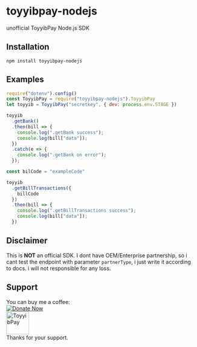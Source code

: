 # toyyibpay-nodejs

unofficial ToyyibPay Node.js SDK

## Installation

`npm install toyyibpay-nodejs`

## Examples

```js
require("dotenv").config()
const ToyyibPay = require("toyyibpay-nodejs").ToyyibPay
let toyyib = ToyyibPay("secretkey", { dev: process.env.STAGE })

toyyib
  .getBank()
  .then(bill => {
    console.log(".getBank success");
    console.log(bill["data"]);
  })
  .catch(e => {
    console.log(".getBank on error");
  });

const bilCode = "exampleCode"

toyyib
  .getBillTransactions({
    billCode 
  })
  .then(bill => {
    console.log(".getBillTransactions success");
    console.log(bill["data"]);
  })
```

## Disclaimer

This is **NOT** an official SDK. I dont have OEM/Enterprise partnership, so i cant test the endpoint with parameter `partnerType`, i just write it according to docs. i will not responsible for any loss.

## Support

You can buy me a coffee:<br>
[![Donate Now](https://www.paypalobjects.com/en_US/i/btn/btn_donateCC_LG.gif)](https://www.paypal.com/cgi-bin/webscr?cmd=_s-xclick&hosted_button_id=UNME938XE8XJC&source=url)<br>
[<img src='https://www.iklanlah.com/images/toyyibpay-widget-sm-p.png' alt='ToyyibPay' height='60'/>](https://toyyibpay.com/fadhilx-open-source)<br>
Thanks for your support.
